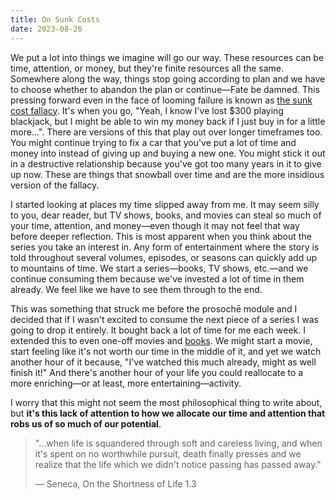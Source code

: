 ```yaml
---
title: On Sunk Costs
date: 2023-08-26
---
```


We put a lot into things we imagine will go our way. These resources can be time, attention, or money, but they're finite resources all the same. Somewhere along the way, things stop going according to plan and we have to choose whether to abandon the plan or continue—Fate be damned. This pressing forward even in the face of looming failure is known as [the sunk cost fallacy][sunkcost]. It's when you go, "Yeah, I know I've lost $300 playing blackjack, but I might be able to win my money back if I just buy in for a little more…". There are versions of this that play out over longer timeframes too. You might continue trying to fix a car that you've put a lot of time and money into instead of giving up and buying a new one. You might stick it out in a destructive relationship because you've got too many years in it to give up now. These are things that snowball over time and are the more insidious version of the fallacy.

I started looking at places my time slipped away from me. It may seem silly to you, dear reader, but TV shows, books, and movies can steal so much of your time, attention, and money—even though it may not feel that way before deeper reflection. This is most apparent when you think about the series you take an interest in. Any form of entertainment where the story is told throughout several volumes, episodes, or seasons can quickly add up to mountains of time. We start a series—books, TV shows, etc.—and we continue consuming them because we've invested a lot of time in them already. We feel like we have to see them through to the end.

This was something that struck me before the prosochē module and I decided that if I wasn't excited to consume the next piece of a series I was going to drop it entirely. It bought back a lot of time for me each week. I extended this to even one-off movies and [books][50pages]. We might start a movie, start feeling like it's not worth our time in the middle of it, and yet we watch another hour of it because, "I've watched this much already, might as well finish it!" And there's another hour of your life you could reallocate to a more enriching—or at least, more entertaining—activity.

I worry that this might not seem the most philosophical thing to write about, but **it's this lack of attention to how we allocate our time and attention that robs us of so much of our potential**.

> "…when life is squandered through soft and careless living, and when it's spent on no worthwhile pursuit, death finally presses and we realize that the life which we didn't notice passing has passed away."
>
> — Seneca, On the Shortness of Life 1.3

[sunkcost]: https://www.scribbr.com/fallacies/sunk-cost-fallacy/
[50pages]: https://lifehacker.com/read-50-pages-before-deciding-to-drop-a-book-1660458546
